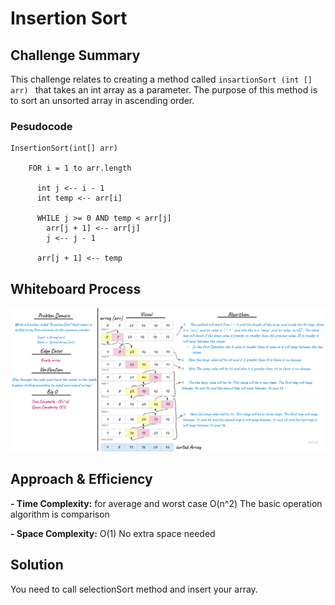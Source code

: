 # Insertion Sort
## Challenge Summary
<!-- Description of the challenge -->
This challenge relates to creating a method called `insartionSort (int [] arr) ` that takes an int array as a parameter. The purpose of this method is to sort an unsorted array in ascending order.
### Pesudocode
```
InsertionSort(int[] arr)

    FOR i = 1 to arr.length

      int j <-- i - 1
      int temp <-- arr[i]

      WHILE j >= 0 AND temp < arr[j]
        arr[j + 1] <-- arr[j]
        j <-- j - 1

      arr[j + 1] <-- temp
```

## Whiteboard Process
<!-- Embedded whiteboard image -->
![](./codechallenge26.jpg)
## Approach & Efficiency
<!-- What approach did you take? Why? What is the Big O space/time for this approach? -->
**- Time Complexity:** for average and worst case O(n^2) The basic operation algorithm is comparison 

**- Space Complexity:** O(1) No extra space needed

## Solution
<!-- Show how to run your code, and examples of it in action -->

You need to call selectionSort method and insert your array.